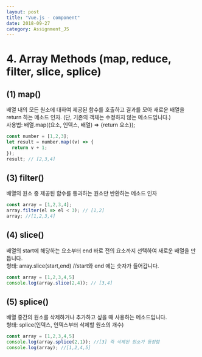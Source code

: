 ```yaml
---
layout: post
title: "Vue.js - component"
date: 2018-09-27 
category: Assignment_JS
---
```

# 4. Array Methods (map, reduce, filter, slice, splice)
## (1) map()
배열 내의 모든 원소에 대하여 제공된 함수를 호출하고 결과를 모아 새로운 배열을 return 하는 메소드 인자. (단, 기존의 객체는 수정하지 않는 메소드입니다.)
<br>
사용법: 배열.map((요소, 인덱스, 배열) => {return 요소});
```javascript
const number = [1,2,3];
let result = number.map((v) => {
  return v + 1;
});
result; // [2,3,4]
```

## (3) filter()
배열의 원소 중 제공된 함수를 통과하는 원소만 반환하는 메소드 인자

```javascript
const array = [1,2,3,4];
array.filter(el => el < 3); // [1,2]
array; //[1,2,3,4]
```

## (4) slice()
배열의 start에 해당하는 요소부터 end 바로 전의 요소까지 선택하여 새로운 배열을 만듭니다.<br>
형태: array.slice(start,end) //start와 end 에는 숫자가 들어갑니다. 
```javascript
const array = [1,2,3,4,5]
console.log(array.slice(2,4)); // [3,4]
```
## (5) splice()
배열 중간의 원소를 삭제하거나 추가하고 싶을 때 사용하는 메소드입니다.<br>
형태: splice(인덱스, 인덱스부터 삭제할 원소의 개수)
```javascript
const array = [1,2,3,4,5]
console.log(array.splice(2,1)); //[3] 즉 삭제된 원소가 등장함
console.log(array); //[1,2,4,5]
```

